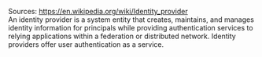 Sources:
https://en.wikipedia.org/wiki/Identity_provider
\
An identity provider is a system entity that creates, maintains, and manages identity information for principals while providing authentication services to relying applications within a federation or distributed network. Identity providers offer user authentication as a service.

